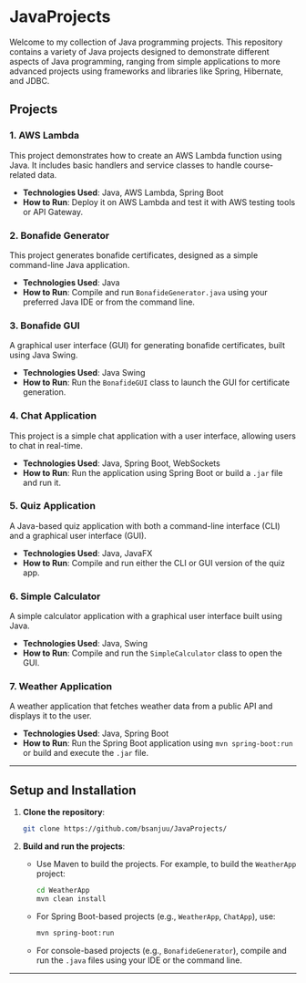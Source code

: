 # JavaProjects

Welcome to my collection of Java programming projects. This repository contains a variety of Java projects designed to demonstrate different aspects of Java programming, ranging from simple applications to more advanced projects using frameworks and libraries like Spring, Hibernate, and JDBC.

## Projects

### 1. **AWS Lambda**
This project demonstrates how to create an AWS Lambda function using Java. It includes basic handlers and service classes to handle course-related data.
- **Technologies Used**: Java, AWS Lambda, Spring Boot
- **How to Run**: Deploy it on AWS Lambda and test it with AWS testing tools or API Gateway.

### 2. **Bonafide Generator**
This project generates bonafide certificates, designed as a simple command-line Java application.
- **Technologies Used**: Java
- **How to Run**: Compile and run `BonafideGenerator.java` using your preferred Java IDE or from the command line.

### 3. **Bonafide GUI**
A graphical user interface (GUI) for generating bonafide certificates, built using Java Swing.
- **Technologies Used**: Java Swing
- **How to Run**: Run the `BonafideGUI` class to launch the GUI for certificate generation.

### 4. **Chat Application**
This project is a simple chat application with a user interface, allowing users to chat in real-time.
- **Technologies Used**: Java, Spring Boot, WebSockets
- **How to Run**: Run the application using Spring Boot or build a `.jar` file and run it.

### 5. **Quiz Application**
A Java-based quiz application with both a command-line interface (CLI) and a graphical user interface (GUI).
- **Technologies Used**: Java, JavaFX
- **How to Run**: Compile and run either the CLI or GUI version of the quiz app.

### 6. **Simple Calculator**
A simple calculator application with a graphical user interface built using Java.
- **Technologies Used**: Java, Swing
- **How to Run**: Compile and run the `SimpleCalculator` class to open the GUI.

### 7. **Weather Application**
A weather application that fetches weather data from a public API and displays it to the user.
- **Technologies Used**: Java, Spring Boot
- **How to Run**: Run the Spring Boot application using `mvn spring-boot:run` or build and execute the `.jar` file.

---

## Setup and Installation

1. **Clone the repository**:
   ```bash
   git clone https://github.com/bsanjuu/JavaProjects/
   ```

2. **Build and run the projects**:
   - Use Maven to build the projects. For example, to build the `WeatherApp` project:
     ```bash
     cd WeatherApp
     mvn clean install
     ```
   - For Spring Boot-based projects (e.g., `WeatherApp`, `ChatApp`), use:
     ```bash
     mvn spring-boot:run
     ```

   - For console-based projects (e.g., `BonafideGenerator`), compile and run the `.java` files using your IDE or the command line.

---

